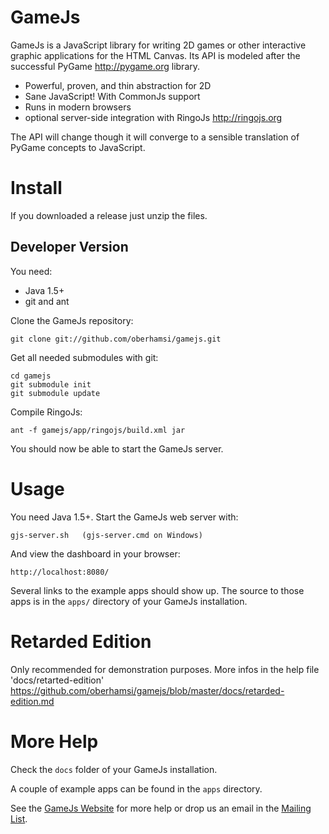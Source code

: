 GameJs
=======

GameJs is a JavaScript library for writing 2D games or other interactive graphic applications for the HTML Canvas. Its API is modeled after the successful PyGame <http://pygame.org> library.

  * Powerful, proven, and thin abstraction for 2D
  * Sane JavaScript! With CommonJs support
  * Runs in modern browsers
  * optional server-side integration with RingoJs <http://ringojs.org>

The API will change though it will converge to a sensible translation of PyGame concepts to JavaScript.

Install
========

If you downloaded a release just unzip the files.

Developer Version
----------------------------------

You need:

  * Java 1.5+
  * git and ant

Clone the GameJs repository:

    git clone git://github.com/oberhamsi/gamejs.git

Get all needed submodules with git:

    cd gamejs
    git submodule init
    git submodule update

Compile RingoJs:

    ant -f gamejs/app/ringojs/build.xml jar

You should now be able to start the GameJs server.

Usage
=========

You need Java 1.5+. Start the GameJs web server with:

    gjs-server.sh   (gjs-server.cmd on Windows)

And view the dashboard in your browser:

    http://localhost:8080/

Several links to the example apps should show up. The source to those apps is in the `apps/` directory of your GameJs installation.

Retarded Edition
==================

Only recommended for demonstration purposes. More infos in the help file 'docs/retarted-edition' <https://github.com/oberhamsi/gamejs/blob/master/docs/retarded-edition.md>

More Help
===========

Check the `docs` folder of your GameJs installation.

A couple of example apps can be found in the `apps` directory.

See the [GameJs Website](http://gamejs.org) for more help or drop us an email in the [Mailing List](http://groups.google.com/group/gamejs).
